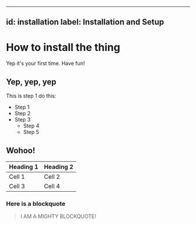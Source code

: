 -----
id: installation
label: Installation and Setup
-----
# How to install the thing

Yep it's your first time. Have fun!

## Yep, yep, yep

This is step 1 do this:

- Step 1
- Step 2
- Step 3
    - Step 4
    - Step 5

## Wohoo!

| Heading 1 | Heading 2 |
|---|---|
| Cell 1 | Cell 2 |
| Cell 3 | Cell 4 |

### Here is a blockquote

> I AM A MIGHTY BLOCKQUOTE!